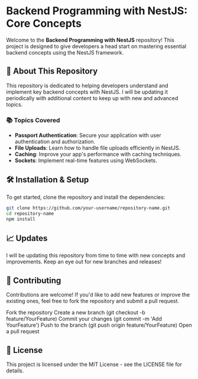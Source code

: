 # Backend Programming with NestJS: Core Concepts

Welcome to the **Backend Programming with NestJS** repository! This project is designed to give developers a head start on mastering essential backend concepts using the NestJS framework.

## 🚀 About This Repository

This repository is dedicated to helping developers understand and implement key backend concepts with NestJS. I will be updating it periodically with additional content to keep up with new and advanced topics.

### 📚 Topics Covered
- **Passport Authentication**: Secure your application with user authentication and authorization.
- **File Uploads**: Learn how to handle file uploads efficiently in NestJS.
- **Caching**: Improve your app's performance with caching techniques.
- **Sockets**: Implement real-time features using WebSockets.

## 🛠️ Installation & Setup

To get started, clone the repository and install the dependencies:

```bash
git clone https://github.com/your-username/repository-name.git
cd repository-name
npm install

```

## 📈 Updates
I will be updating this repository from time to time with new concepts and improvements. Keep an eye out for new branches and releases!

 ## 🤝 Contributing
Contributions are welcome! If you'd like to add new features or improve the existing ones, feel free to fork the repository and submit a pull request.

Fork the repository
Create a new branch (git checkout -b feature/YourFeature)
Commit your changes (git commit -m 'Add YourFeature')
Push to the branch (git push origin feature/YourFeature)
Open a pull request


## 📝 License
This project is licensed under the MIT License - see the LICENSE file for details.